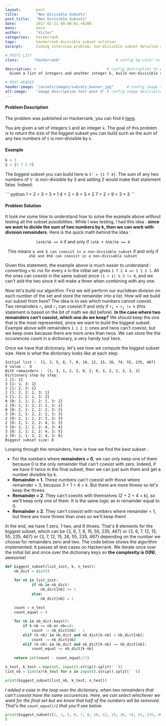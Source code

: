 ```yaml
---
layout:       post
title:        "Non-Divisible Subsets"
post_title:	  "Non Divisible Subsets"
date:         2017-02-21 00:00:01 +0200
menu:		  main
author:       "Victor"
categories:   hackerrank
tags:         hackerrank divisible subset solution
excerpt:      Coding interview problem, non-divisible subset detailed solution

# POSTS LIST
class:       "hackerrank"                         # config bg-color to post list card (1..6)

description: >                                # config description to post list card
  Given a list of integers and another integer k, build non-divisible subset.

# POST HEADER
header-image: "/assets/images/subsets_banner.jpg"      # config image to post header
alt-image:    "image description test post d" # config image description to alt att.
---
```

<h4>Problem Description</h4>

<p>The problem was published on Hackerrank, you can find it <a href="https://www.hackerrank.com/challenges/non-divisible-subset">here</a>.</p>
<p>You are given a set of integers <code>S</code> and an integer <code>k</code>. The goal of this problem is to return the size of the biggest subset you can build such as the sum of any two numbers of <code>S</code> is non-divisible by <code>k</code>.</p>

<h4>Example</h4>

``` python
k = 3
S = {1 7 2 4}
```
<p>The biggest subset you can build here is <code>S' = {1 7 4}</code>. The sum of any two numbers of <code>S'</code> is non-divisible by 3 and adding 2 would make that statement false. Indeed:</p>
``` python
1 + 2 = 3 = 3 * 1
4 + 2 = 6 = 3 * 2
7 + 2 = 9 = 3 * 3
```

<h4>Problem Solution</h4>
<p>It took me some time to understand how to solve the example above without testing all the subset possibilities. While I was testing, I had this idea : <b>since we want to divide the sum of two numbers by k, then we can work with division remainders</b>. Here is the quick math behind the idea :</p> 
<p><center><code>(a+b)%k == 0</code> if and only if <code>(a%k + b%k)%k == 0</code> </center></p>
<p><center>This means <code>a and b can coexist in a non-divisable subset</code> if and only if <br/><code>a%k and b%k can coexist in a non-divisable subset</code> </center></p>

<p>Given this statement, the example above is much easier to understand : converting <code>x</code> to <code>x%k</code> for every x in the initial set gives <code>1 7 2 4 => 1 1 2 1</code>. All the ones can coexist in the same subset since <code>(1 + 1) % 3 != 0</code>, and we can't add the two since it will make a three when combining with any one.</p>

<p>Now let's build our algorithm. First we will perform our euclidean division on each number of the set and store the remainder into a list. How will we build our subset from here? The idea is to see which numbers cannot coexist. Two remainders <code>r<sub>i</sub></code> and <code>r<sub>j</sub></code> can coexist if and only if <code>r<sub>i</sub> + r<sub>j</sub> != k</code> (this statement is based on the bit of math we did before). <b>In the case where two remainders can't coexist, which one do we keep?</b> We should keep the one that is the most represented, since we want to build the biggest subset. Example above with remainders <code>1 1 2 1</code>: ones and twos can't coexist, but we keep ones because there are more ones than twos. We can store the the occurences count in a dictionary, a very handy tool here.</p>

<p>Once we have that dictionary, let's see how we compute the biggest subset size. Here is what the dictionary looks like at each step:</p>

```
Initial list :  [1, 3, 5, 6, 7, 8, 10, 12, 15, 26, 74, 55, 235, 467]
k value :  4
With remainders :  [1, 3, 1, 2, 3, 0, 2, 0, 3, 2, 2, 3, 3, 3]
Dictionary step by step:
1 {1: 1}
3 {1: 1, 3: 1}
1 {1: 2, 3: 1}
2 {1: 2, 2: 1, 3: 1}
3 {1: 2, 2: 1, 3: 2}
0 {0: 1, 1: 2, 2: 1, 3: 2}
2 {0: 1, 1: 2, 2: 2, 3: 2}
0 {0: 2, 1: 2, 2: 2, 3: 2}
3 {0: 2, 1: 2, 2: 2, 3: 3}
2 {0: 2, 1: 2, 2: 3, 3: 3}
2 {0: 2, 1: 2, 2: 4, 3: 3}
3 {0: 2, 1: 2, 2: 4, 3: 4}
3 {0: 2, 1: 2, 2: 4, 3: 5}
3 {0: 2, 1: 2, 2: 4, 3: 6}
Biggest subset size: 8
``` 

<p>Looping through the remainders, here is how we find the best subset :</p>
<ul>
    <li> For the numbers where <b>remainders = 0</b>, we can only keep one of them because 0 is the only remainder that can't coexist with zero. Indeed, if we have 0 twice in the final subset, then we can just sum them and get a number divisible by k.</li>
    <li> <b>Remainder = 1</b>. These numbers can't coexist with those where remainder = 3, because 3 + 1 = 4 = k. But there are more threes so let's keep the threes.</li>
    <li> <b>Remainder = 2</b>. They can't coexits with themselves (2 + 2 = 4 = k), so we'll keep only one of them. It is the same logic as in remainder equal to 0.</li>
    <li> <b>Remainder = 2</b>. They can't coexist with numbers where remainder = 1, but there are more threes than ones so we'll keep them!</li>
</ul>

<p>In the end, we have 1 zero, 1 two, and 6 threes. That's 8 elements for the biggest subset, which can be {3, 6, 7, 8, 15, 55, 235, 467} or {3, 6, 7, 12, 15, 55, 235, 467} or {3, 7, 12, 15, 26, 55, 235, 467} depending on the number we choose for remainders zero and two. The code below shows the algorithm implemented. It passes all test cases on Hackerrank. We iterate once over the initial list and once over the dictionary keys so <b>the complexity is O(N)</b>, awesome!</p>

``` python
def biggest_subset(list_init, k, n_test):
    nb_dict = dict()

    for nb in list_init:
            if nb in nb_dict:
                nb_dict[nb] += 1
            else:
                nb_dict[nb] = 1    
                
    count = n_test
    count_equal = 0

    for nb in nb_dict.keys():
        if k-nb == nb or nb==0:
            count -= nb_dict[nb] - 1
        elif (k-nb) in nb_dict and nb_dict[k-nb] > nb_dict[nb]:
            count -= nb_dict[nb]
        elif (k-nb) in nb_dict and nb_dict[k-nb] == nb_dict[nb]:
            count_equal += nb_dict[k-nb]
        
    return int(count - count_equal//2)

n_test, k_test = map(int, input().strip().split(' '))
list_nb = [int(x)%k_test for x in input().strip().split(' ')]

print(biggest_subset(list_nb, k_test, n_test))
```

<p><i>I added a case in the loop over the dictionary, when two remainders that can't coexist have the same occurences. Here, we can select whichever we want for the final set but we know that half of the numbers will be removed. That's the <code>count_equal//2</code> that you'll see below.</i></p>


``` python
print(biggest_subset([1, 3, 5, 6, 7, 8, 10, 12, 15, 26, 74, 55, 235, 467], 4, 14))
8
```

